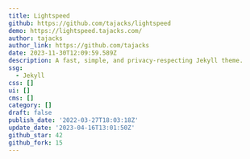 ```yaml
---
title: Lightspeed
github: https://github.com/tajacks/lightspeed
demo: https://lightspeed.tajacks.com/
author: tajacks
author_link: https://github.com/tajacks
date: 2023-11-30T12:09:59.589Z
description: A fast, simple, and privacy-respecting Jekyll theme.
ssg:
  - Jekyll
css: []
ui: []
cms: []
category: []
draft: false
publish_date: '2022-03-27T18:03:18Z'
update_date: '2023-04-16T13:01:50Z'
github_star: 42
github_fork: 15
---
```

